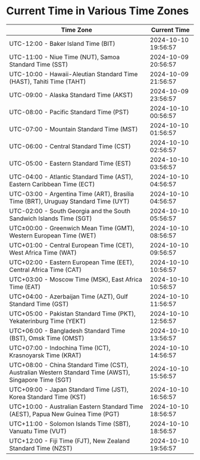 # Current Time in Various Time Zones

| Time Zone | Current Time |
|-----------|--------------|
| UTC-12:00 - Baker Island Time (BIT) | 2024-10-10 19:56:57 |
| UTC-11:00 - Niue Time (NUT), Samoa Standard Time (SST) | 2024-10-09 20:56:57 |
| UTC-10:00 - Hawaii-Aleutian Standard Time (HAST), Tahiti Time (TAHT) | 2024-10-09 21:56:57 |
| UTC-09:00 - Alaska Standard Time (AKST) | 2024-10-09 23:56:57 |
| UTC-08:00 - Pacific Standard Time (PST) | 2024-10-10 00:56:57 |
| UTC-07:00 - Mountain Standard Time (MST) | 2024-10-10 01:56:57 |
| UTC-06:00 - Central Standard Time (CST) | 2024-10-10 02:56:57 |
| UTC-05:00 - Eastern Standard Time (EST) | 2024-10-10 03:56:57 |
| UTC-04:00 - Atlantic Standard Time (AST), Eastern Caribbean Time (ECT) | 2024-10-10 04:56:57 |
| UTC-03:00 - Argentina Time (ART), Brasília Time (BRT), Uruguay Standard Time (UYT) | 2024-10-10 04:56:57 |
| UTC-02:00 - South Georgia and the South Sandwich Islands Time (SGT) | 2024-10-10 05:56:57 |
| UTC±00:00 - Greenwich Mean Time (GMT), Western European Time (WET) | 2024-10-10 08:56:57 |
| UTC+01:00 - Central European Time (CET), West Africa Time (WAT) | 2024-10-10 09:56:57 |
| UTC+02:00 - Eastern European Time (EET), Central Africa Time (CAT) | 2024-10-10 10:56:57 |
| UTC+03:00 - Moscow Time (MSK), East Africa Time (EAT) | 2024-10-10 10:56:57 |
| UTC+04:00 - Azerbaijan Time (AZT), Gulf Standard Time (GST) | 2024-10-10 11:56:57 |
| UTC+05:00 - Pakistan Standard Time (PKT), Yekaterinburg Time (YEKT) | 2024-10-10 12:56:57 |
| UTC+06:00 - Bangladesh Standard Time (BST), Omsk Time (OMST) | 2024-10-10 13:56:57 |
| UTC+07:00 - Indochina Time (ICT), Krasnoyarsk Time (KRAT) | 2024-10-10 14:56:57 |
| UTC+08:00 - China Standard Time (CST), Australian Western Standard Time (AWST), Singapore Time (SGT) | 2024-10-10 15:56:57 |
| UTC+09:00 - Japan Standard Time (JST), Korea Standard Time (KST) | 2024-10-10 16:56:57 |
| UTC+10:00 - Australian Eastern Standard Time (AEST), Papua New Guinea Time (PGT) | 2024-10-10 18:56:57 |
| UTC+11:00 - Solomon Islands Time (SBT), Vanuatu Time (VUT) | 2024-10-10 18:56:57 |
| UTC+12:00 - Fiji Time (FJT), New Zealand Standard Time (NZST) | 2024-10-10 19:56:57 |
